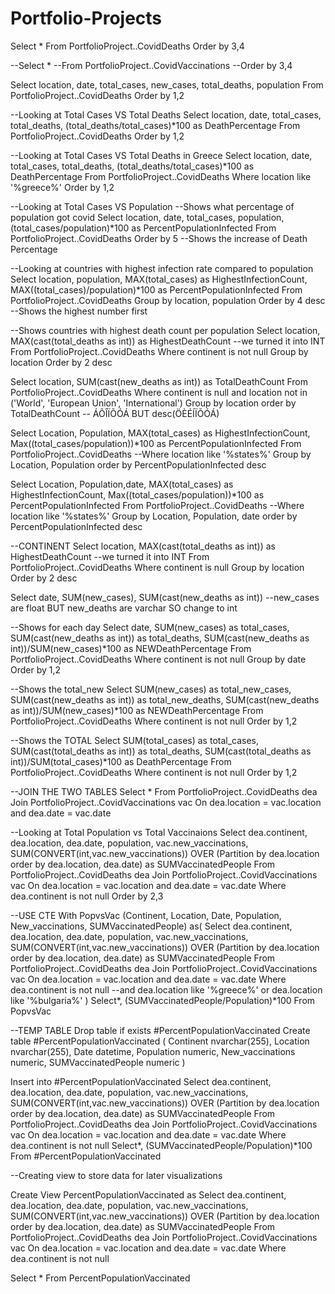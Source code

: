 # Portfolio-Projects

Select *
From PortfolioProject..CovidDeaths
Order by 3,4

--Select *
--From PortfolioProject..CovidVaccinations
--Order by 3,4

Select location, date, total_cases, new_cases, total_deaths, population
From PortfolioProject..CovidDeaths
Order by 1,2

--Looking at Total Cases VS Total Deaths
Select location, date, total_cases, total_deaths, (total_deaths/total_cases)*100 as DeathPercentage
From PortfolioProject..CovidDeaths
Order by 1,2

--Looking at Total Cases VS Total Deaths in Greece
Select location, date, total_cases, total_deaths, (total_deaths/total_cases)*100 as DeathPercentage
From PortfolioProject..CovidDeaths
Where location like '%greece%'
Order by 1,2

--Looking at Total Cases VS Population
--Shows what percentage of population got covid
Select location, date, total_cases, population, (total_cases/population)*100 as PercentPopulationInfected
From PortfolioProject..CovidDeaths
Order by 5        --Shows the increase of Death Percentage 

--Looking at countries with highest infection rate compared to population
Select location, population, MAX(total_cases) as HighestInfectionCount, MAX((total_cases)/population)*100 as PercentPopulationInfected
From PortfolioProject..CovidDeaths
Group by location, population
Order by 4 desc       --Shows the highest number first

--Shows countries with highest death count per population
Select location, MAX(cast(total_deaths as int)) as HighestDeathCount		--we turned it into INT
From PortfolioProject..CovidDeaths
Where continent is not null
Group by location
Order by 2 desc  

Select location, SUM(cast(new_deaths as int)) as TotalDeathCount
From PortfolioProject..CovidDeaths
Where continent is null 
and location not in ('World', 'European Union', 'International')
Group by location
order by TotalDeathCount  -- ÁÕÎÏÕÓÁ   BUT desc(ÖÈÉÍÏÕÓÁ)

Select Location, Population, MAX(total_cases) as HighestInfectionCount,  Max((total_cases/population))*100 as PercentPopulationInfected
From PortfolioProject..CovidDeaths
--Where location like '%states%'
Group by Location, Population
order by PercentPopulationInfected desc

Select Location, Population,date, MAX(total_cases) as HighestInfectionCount,  Max((total_cases/population))*100 as PercentPopulationInfected
From PortfolioProject..CovidDeaths
--Where location like '%states%'
Group by Location, Population, date
order by PercentPopulationInfected desc

--CONTINENT
Select location, MAX(cast(total_deaths as int)) as HighestDeathCount		--we turned it into INT
From PortfolioProject..CovidDeaths
Where continent is null
Group by location
Order by 2 desc 

Select date, SUM(new_cases), SUM(cast(new_deaths as int))	--new_cases are float BUT new_deaths are varchar SO change to int

--Shows for each day
Select date, SUM(new_cases) as total_cases, SUM(cast(new_deaths as int)) as total_deaths, SUM(cast(new_deaths as int))/SUM(new_cases)*100
	as NEWDeathPercentage
From PortfolioProject..CovidDeaths
Where continent is not null
Group by date
Order by 1,2

--Shows the total_new
Select SUM(new_cases) as total_new_cases, SUM(cast(new_deaths as int)) as total_new_deaths, SUM(cast(new_deaths as int))/SUM(new_cases)*100
	as NEWDeathPercentage
From PortfolioProject..CovidDeaths
Where continent is not null
Order by 1,2

--Shows the TOTAL
Select SUM(total_cases) as total_cases, SUM(cast(total_deaths as int)) as total_deaths, SUM(cast(total_deaths as int))/SUM(total_cases)*100
	as DeathPercentage
From PortfolioProject..CovidDeaths
Where continent is not null
Order by 1,2


--JOIN THE TWO TABLES
Select *
From PortfolioProject..CovidDeaths dea
Join PortfolioProject..CovidVaccinations vac
	On dea.location = vac.location
	and dea.date = vac.date

--Looking at Total Population vs Total Vaccinaions
Select dea.continent, dea.location, dea.date, population, vac.new_vaccinations, SUM(CONVERT(int,vac.new_vaccinations)) 
	OVER (Partition by dea.location order by dea.location, dea.date) as SUMVaccinatedPeople
From PortfolioProject..CovidDeaths dea
Join PortfolioProject..CovidVaccinations vac
	On dea.location = vac.location
	and dea.date = vac.date
Where dea.continent is not null
Order by 2,3

--USE CTE
With PopvsVac (Continent, Location, Date, Population, New_vaccinations, SUMVaccinatedPeople)
as(
Select dea.continent, dea.location, dea.date, population, vac.new_vaccinations, SUM(CONVERT(int,vac.new_vaccinations)) 
	OVER (Partition by dea.location order by dea.location, dea.date) as SUMVaccinatedPeople
From PortfolioProject..CovidDeaths dea
Join PortfolioProject..CovidVaccinations vac
	On dea.location = vac.location
	and dea.date = vac.date
Where dea.continent is not null --and dea.location like '%greece%' or dea.location like '%bulgaria%'
)
Select*, (SUMVaccinatedPeople/Population)*100
From PopvsVac


--TEMP TABLE
Drop table if exists #PercentPopulationVaccinated
Create table #PercentPopulationVaccinated
(
Continent nvarchar(255),
Location nvarchar(255),
Date datetime,
Population numeric,
New_vaccinations numeric,
SUMVaccinatedPeople numeric
)

Insert into #PercentPopulationVaccinated
Select dea.continent, dea.location, dea.date, population, vac.new_vaccinations, SUM(CONVERT(int,vac.new_vaccinations)) 
	OVER (Partition by dea.location order by dea.location, dea.date) as SUMVaccinatedPeople
From PortfolioProject..CovidDeaths dea
Join PortfolioProject..CovidVaccinations vac
	On dea.location = vac.location
	and dea.date = vac.date
Where dea.continent is not null 
Select*, (SUMVaccinatedPeople/Population)*100
From #PercentPopulationVaccinated


--Creating view to store data for later visualizations

Create View PercentPopulationVaccinated as
Select dea.continent, dea.location, dea.date, population, vac.new_vaccinations, SUM(CONVERT(int,vac.new_vaccinations)) 
	OVER (Partition by dea.location order by dea.location, dea.date) as SUMVaccinatedPeople
From PortfolioProject..CovidDeaths dea
Join PortfolioProject..CovidVaccinations vac
	On dea.location = vac.location
	and dea.date = vac.date
Where dea.continent is not null 

Select *
From PercentPopulationVaccinated

